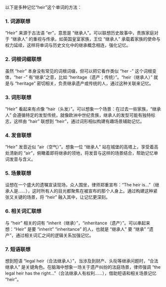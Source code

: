 以下是多种记忆“heir”这个单词的方法：

### 1. 词源联想
“Heir” 来源于古法语 “er”，意思是 “继承人”。可以联想历史故事中，贵族家庭对于 “继承人” 的重视与传承，如英国皇室家族，王位 “继承人” 承载着家族的使命与权力延续，这样将单词与历史文化中的继承概念相连，强化记忆。

### 2. 词根词缀联想
虽然 “heir” 本身没有常见的词根词缀，但可以把它看作类似 “her -” 这个词根变体，“her -” 有“继承”之意，比如 “heritage（遗产；传统）”。“heir（继承人）” 就是与 “heritage” 密切相关，负责继承遗产或传统的人，通过这种关联来记忆。

### 3. 词形联想
“Heir” 看起来有点像 “hair（头发）”。可以想象一个场景：在过去一些家族，“继承人” 会遵循特定的发型传统，就像欧洲中世纪贵族，继承人的发型可能有独特标志，这样由 “hair” 联想到 “heir”，通过词形相似构建有趣场景辅助记忆。

### 4. 发音联想
“Heir” 发音近似 “air（空气）”。想象一位 “继承人” 站在城堡的高塔上，享受着高处清新的 “air”，俯瞰着即将继承的领地，将发音与这样的场景结合，帮助记忆单词发音与含义。

### 5. 场景联想
设想在一个盛大的遗嘱宣读现场，众人围坐，律师郑重宣布：“The heir is...”（继承人是……），这时所有人的目光都聚焦在被宣布的那个人身上。通过构建这种紧张又关键的场景，将 “heir” 融入其中，让记忆更深刻。

### 6. 相关词汇联想
与 “heir” 相关的词有 “inherit（继承）”，“inheritance（遗产）”。可以串起来想：“Heir” 是要 “inherit” “inheritance” 的人，也就是 “继承人” 要 “继承” “遗产”，通过相关词汇之间的逻辑关系加强记忆。

### 7. 短语联想
想到短语 “legal heir（合法继承人）”，当涉及到财产、头衔等继承问题时，“合法继承人” 是关键角色。在脑海中想象一场关于遗产纠纷的法庭场景，律师强调 “the legal heir has the right...”（合法继承人有权利……），借助短语和相关场景记忆 “heir”。 